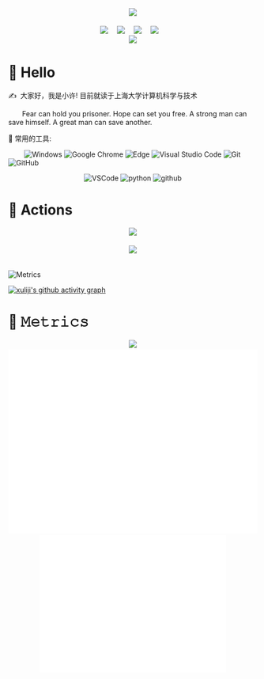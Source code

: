 
<!-- 敲代码的图片 -->
<div align="center" ><img order-radius="100px" src="https://cdn.jsdelivr.net/gh/sun0225SUN/photos/images/202108300019556.gif"/></div>
<br>


<!-- 个人资料徽标 -->
<div align="center">
  <a href="https://twitter.com/qingjiaowoBTree"><img src="https://img.shields.io/badge/twitter-%E6%8E%A8%E7%89%B9-blue"></a>&emsp;
  <a href="https://www.youtube.com/channel/UCQ6Yz-TW_Jgo0PaHHOsbGAQ"><img src="https://img.shields.io/badge/youtube-%E6%B2%B9%E7%AE%A1-c32136"></a>&emsp;
  <a href="https://space.bilibili.com/217869211"><img src="https://img.shields.io/badge/bilibili-B%E7%AB%99-ff69b4"></a>&emsp;
  <a href="https://weibo.com/u/5514348505"><img src="https://img.shields.io/badge/weibo-%E5%BE%AE%E5%8D%9A-yellowgreen"></a>&emsp;
</div>
<!-- 贪吃蛇 -->
<div align="center"><img src="https://cdn.jsdelivr.net/gh/xuliji/xuliji/contribution-snake/github-contribution-grid-snake.svg" /></div>

#  🙋 Hello
<p>✍️&nbsp;&nbsp;大家好，我是小许! 目前就读于上海大学计算机科学与技术</p>
<p>&emsp;&emsp;Fear can hold you prisoner. Hope can set you free. A strong man can save himself. A great man can save another.</p>

🧰 常用的工具:

&emsp;&emsp; 
![Windows](https://img.shields.io/badge/Windows-0078D6?style=flat-square&logo=windows&logoColor=white)
![Google Chrome](https://img.shields.io/badge/Chrome-4285F4?style=flat-square&logo=GoogleChrome&logoColor=white)
![Edge](https://img.shields.io/badge/Edge-0078D7?style=flat-square&logo=Microsoft-edge&logoColor=white)
![Visual Studio Code](https://img.shields.io/badge/-Visual%20Studio%20Code-007ACC?style=flat-square&logo=Visual%20Studio%20Code&logoColor=fff)
![Git](https://img.shields.io/badge/-Git-FCC624?style=flat-square&logo=git)
![GitHub](https://img.shields.io/badge/-GitHub-pink?style=flat-square&logo=github)

<!-- Gif -->
<div align="center">
  <img alt="VSCode" src="https://i.giphy.com/media/IdyAQJVN2kVPNUrojM/200.webp" width="100" title="vscode">
  <img alt="python" src="https://i.giphy.com/media/LMt9638dO8dftAjtco/200.webp" width="100" title="python">
  <img alt="github" src="https://i.giphy.com/media/KzJkzjggfGN5Py6nkT/200.webp" width="100" title="github">
</div>


# 🚀 Actions
<!-- GitHub数据统计 -->
<div align="center">
  <img height="137px" src="https://github-readme-stats.vercel.app/api?username=xuliji&hide_title=true&hide_border=true&show_icons=trueline_height=21&text_color=000&icon_color=000&bg_color=0,ea6161,ffc64d,fffc4d,52fa5a&theme=graywhite" />
</div>
<br>


<!-- GitHub奖杯🏆 -->
<div align="center"><img  src="https://github-profile-trophy.vercel.app/?username=xuliji&theme=gruvbox&row=1&column=6&no-frame=true&no-bg=true" /></div>
<br>

![Metrics](https://metrics.lecoq.io/xuliji?template=classic&config.timezone=Asia%2FShanghai)

<!-- GitHub Activity Graph -->
[![xuliji's github activity graph](https://activity-graph.herokuapp.com/graph?username=xuliji&theme=github)](https://github.com/ashutosh00710/github-readme-activity-graph)



# 🎯 𝙼𝚎𝚝𝚛𝚒𝚌𝚜
<!-- just img -->
<div align="center"><img width="250px" src="https://cdn.jsdelivr.net/gh/sun0225SUN/photos/images/202110311913581.gif"/></div>

<!-- plugin metrics -->
<div align="center">
  <img src="https://github.com/xuliji/xuliji/blob/main/base_metrics.svg"/>
  <img src="https://github.com/xuliji/xuliji/blob/main/base_metrics.svg" width="75%"/>
  
</div>





